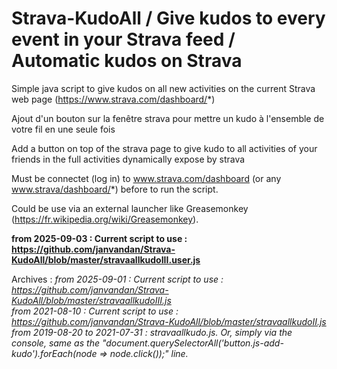 # Strava-KudoAll / Give kudos to every event in your Strava feed / Automatic kudos on Strava

Simple java script to give kudos on all new activities on the current Strava web page (https://www.strava.com/dashboard/*)

Ajout d'un bouton sur la fenêtre strava pour mettre un kudo à l'ensemble de votre fil en une seule fois

Add a button on top of the strava page to give kudo to all activities of your friends in the full activities dynamically expose by strava

Must be connectet (log in) to www.strava.com/dashboard (or any www.strava/dashboard/*) before to run the script.

Could be use via an external launcher like Greasemonkey (https://fr.wikipedia.org/wiki/Greasemonkey).

**from 2025-09-03 : Current script to use : https://github.com/janvandan/Strava-KudoAll/blob/master/stravaallkudoIII.user.js**

Archives :
*from 2025-09-01 : Current script to use : https://github.com/janvandan/Strava-KudoAll/blob/master/stravaallkudoIII.js  
from 2021-08-10 : Current script to use : https://github.com/janvandan/Strava-KudoAll/blob/master/stravaallkudoII.js  
from 2019-08-20 to 2021-07-31 : stravaallkudo.js. Or, simply via the console, same as the "document.querySelectorAll('button.js-add-kudo').forEach(node => node.click());" line.*  
